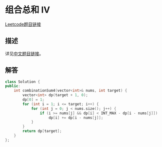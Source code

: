 # 组合总和 Ⅳ

[Leetcode题目链接](https://leetcode.com/problems/combination-sum-iv/description/)

## 描述

详见[中文题目链接](https://leetcode.cn/problems/combination-sum-iv/)。

## 解答

```C++
class Solution {
public:
    int combinationSum4(vector<int>& nums, int target) {
        vector<int> dp(target + 1, 0);
        dp[0] = 1;
        for (int i = 1; i <= target; i++) {
            for (int j = 0; j < nums.size(); j++) {
                if (i >= nums[j] && dp[i] < INT_MAX - dp[i - nums[j]]) 
                    dp[i] += dp[i - nums[j]];
            }
        }
        return dp[target];
    }
};
```
